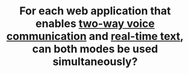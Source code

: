 ---
title: For each web application that enables [two-way voice communication](#two-way-voice-communication-web-application) and [real-time text](#real-time-text-communication), can both modes be used simultaneously?
---